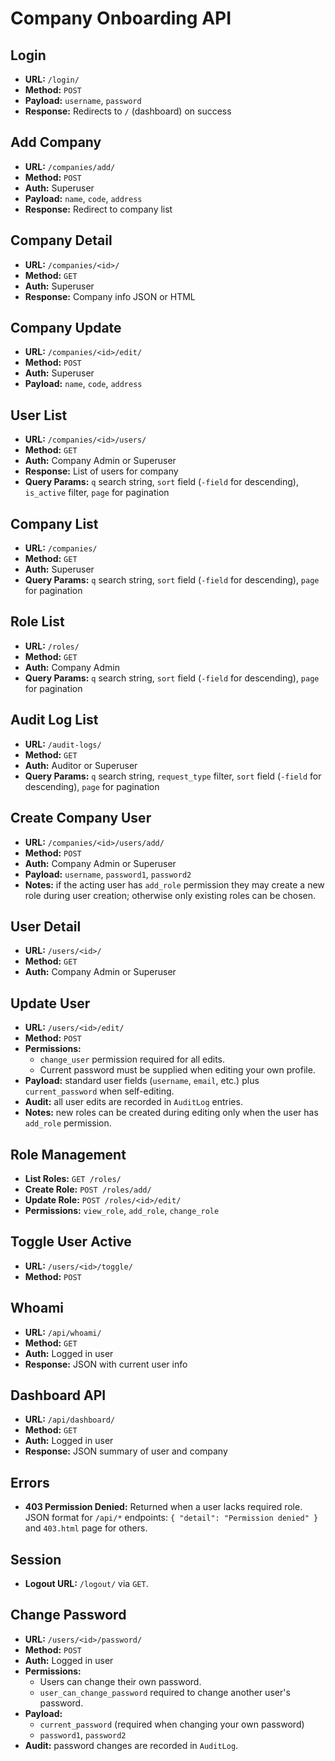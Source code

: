 # Company Onboarding API

## Login
- **URL:** `/login/`
- **Method:** `POST`
- **Payload:** `username`, `password`
- **Response:** Redirects to `/` (dashboard) on success

## Add Company
- **URL:** `/companies/add/`
- **Method:** `POST`
- **Auth:** Superuser
- **Payload:** `name`, `code`, `address`
- **Response:** Redirect to company list

## Company Detail
- **URL:** `/companies/<id>/`
- **Method:** `GET`
- **Auth:** Superuser
- **Response:** Company info JSON or HTML

## Company Update
- **URL:** `/companies/<id>/edit/`
- **Method:** `POST`
- **Auth:** Superuser
- **Payload:** `name`, `code`, `address`

## User List
- **URL:** `/companies/<id>/users/`
- **Method:** `GET`
- **Auth:** Company Admin or Superuser
- **Response:** List of users for company
- **Query Params:** `q` search string, `sort` field (`-field` for descending), `is_active` filter, `page` for pagination

## Company List
- **URL:** `/companies/`
- **Method:** `GET`
- **Auth:** Superuser
- **Query Params:** `q` search string, `sort` field (`-field` for descending), `page` for pagination

## Role List
- **URL:** `/roles/`
- **Method:** `GET`
- **Auth:** Company Admin
- **Query Params:** `q` search string, `sort` field (`-field` for descending), `page` for pagination

## Audit Log List
- **URL:** `/audit-logs/`
- **Method:** `GET`
- **Auth:** Auditor or Superuser
- **Query Params:** `q` search string, `request_type` filter, `sort` field (`-field` for descending), `page` for pagination

## Create Company User
- **URL:** `/companies/<id>/users/add/`
- **Method:** `POST`
- **Auth:** Company Admin or Superuser
- **Payload:** `username`, `password1`, `password2`
- **Notes:** if the acting user has `add_role` permission they may create a new role during user creation; otherwise only existing roles can be chosen.

## User Detail
- **URL:** `/users/<id>/`
- **Method:** `GET`
- **Auth:** Company Admin or Superuser

## Update User
- **URL:** `/users/<id>/edit/`
- **Method:** `POST`
- **Permissions:**
  - `change_user` permission required for all edits.
  - Current password must be supplied when editing your own profile.
- **Payload:** standard user fields (`username`, `email`, etc.) plus `current_password` when self-editing.
- **Audit:** all user edits are recorded in `AuditLog` entries.
- **Notes:** new roles can be created during editing only when the user has `add_role` permission.

## Role Management
- **List Roles:** `GET /roles/`
- **Create Role:** `POST /roles/add/`
- **Update Role:** `POST /roles/<id>/edit/`
- **Permissions:** `view_role`, `add_role`, `change_role`


## Toggle User Active
- **URL:** `/users/<id>/toggle/`
- **Method:** `POST`

## Whoami
- **URL:** `/api/whoami/`
- **Method:** `GET`
- **Auth:** Logged in user
- **Response:** JSON with current user info

## Dashboard API
- **URL:** `/api/dashboard/`
- **Method:** `GET`
- **Auth:** Logged in user
- **Response:** JSON summary of user and company

## Errors
- **403 Permission Denied:** Returned when a user lacks required role. JSON format for `/api/*` endpoints: `{ "detail": "Permission denied" }` and `403.html` page for others.

## Session
- **Logout URL:** `/logout/` via `GET`.

## Change Password
- **URL:** `/users/<id>/password/`
- **Method:** `POST`
- **Auth:** Logged in user
- **Permissions:**
  - Users can change their own password.
  - `user_can_change_password` required to change another user's password.
- **Payload:**
  - `current_password` (required when changing your own password)
  - `password1`, `password2`
- **Audit:** password changes are recorded in `AuditLog`.


